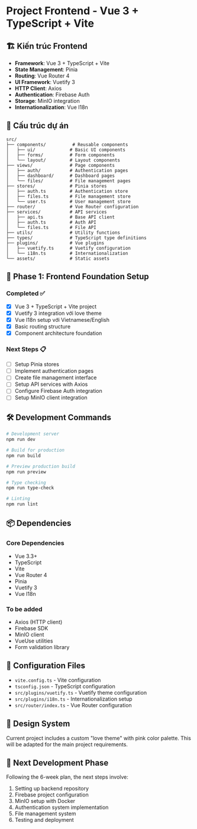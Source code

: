 # Project Frontend - Vue 3 + TypeScript + Vite

## 🏗️ Kiến trúc Frontend
- **Framework**: Vue 3 + TypeScript + Vite
- **State Management**: Pinia
- **Routing**: Vue Router 4
- **UI Framework**: Vuetify 3
- **HTTP Client**: Axios
- **Authentication**: Firebase Auth
- **Storage**: MinIO integration
- **Internationalization**: Vue I18n

## 📁 Cấu trúc dự án

```
src/
├── components/          # Reusable components
│   ├── ui/             # Basic UI components
│   ├── forms/          # Form components
│   └── layout/         # Layout components
├── views/              # Page components
│   ├── auth/           # Authentication pages
│   ├── dashboard/      # Dashboard pages
│   └── files/          # File management pages
├── stores/             # Pinia stores
│   ├── auth.ts         # Authentication store
│   ├── files.ts        # File management store
│   └── user.ts         # User management store
├── router/             # Vue Router configuration
├── services/           # API services
│   ├── api.ts          # Base API client
│   ├── auth.ts         # Auth API
│   └── files.ts        # File API
├── utils/              # Utility functions
├── types/              # TypeScript type definitions
├── plugins/            # Vue plugins
│   ├── vuetify.ts      # Vuetify configuration
│   └── i18n.ts         # Internationalization
└── assets/             # Static assets
```

## 🚀 Phase 1: Frontend Foundation Setup

### Completed ✅
- [x] Vue 3 + TypeScript + Vite project
- [x] Vuetify 3 integration với love theme
- [x] Vue I18n setup với Vietnamese/English
- [x] Basic routing structure
- [x] Component architecture foundation

### Next Steps 📋
- [ ] Setup Pinia stores
- [ ] Implement authentication pages
- [ ] Create file management interface
- [ ] Setup API services with Axios
- [ ] Configure Firebase Auth integration
- [ ] Setup MinIO client integration

## 🛠️ Development Commands

```bash
# Development server
npm run dev

# Build for production
npm run build

# Preview production build
npm run preview

# Type checking
npm run type-check

# Linting
npm run lint
```

## 📦 Dependencies

### Core Dependencies
- Vue 3.3+
- TypeScript
- Vite
- Vue Router 4
- Pinia
- Vuetify 3
- Vue I18n

### To be added
- Axios (HTTP client)
- Firebase SDK
- MinIO client
- VueUse utilities
- Form validation library

## 🔧 Configuration Files

- `vite.config.ts` - Vite configuration
- `tsconfig.json` - TypeScript configuration
- `src/plugins/vuetify.ts` - Vuetify theme configuration
- `src/plugins/i18n.ts` - Internationalization setup
- `src/router/index.ts` - Vue Router configuration

## 🎨 Design System

Current project includes a custom "love theme" with pink color palette. This will be adapted for the main project requirements.

## 📝 Next Development Phase

Following the 6-week plan, the next steps involve:
1. Setting up backend repository
2. Firebase project configuration
3. MinIO setup with Docker
4. Authentication system implementation
5. File management system
6. Testing and deployment
